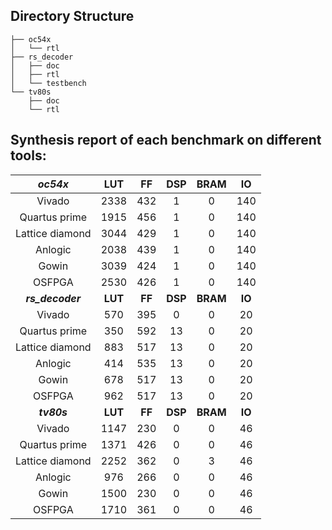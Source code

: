 ## Directory Structure

    ├── oc54x
    │   └── rtl
    ├── rs_decoder
    │   ├── doc
    │   ├── rtl
    │   └── testbench
    └── tv80s
        ├── doc
        └── rtl


## Synthesis report of each benchmark on different tools:

|**_oc54x_**|**LUT**|**FF**|**DSP**|**BRAM**|**IO**|
|:---:|:---:|:---:|:---:|:---:|:---:|
|Vivado|2338|432|1|0|140|
|Quartus prime|1915|456|1|0|140|
|Lattice diamond|3044|429|1|0|140|
|Anlogic|2038|439|1|0|140|
|Gowin|3039|424|1|0|140|
|OSFPGA|2530|426|1|0|140|
|**_rs_decoder_**|**LUT**|**FF**|**DSP**|**BRAM**|**IO**|
|Vivado|570|395|0|0|20|
|Quartus prime|350|592|13|0|20|
|Lattice diamond|883|517|13|0|20|
|Anlogic|414|535|13|0|20|
|Gowin|678|517|13|0|20|
|OSFPGA|962|517|13|0|20|
|**_tv80s_**|**LUT**|**FF**|**DSP**|**BRAM**|**IO**|
|Vivado|1147|230|0|0|46|
|Quartus prime|1371|426|0|0|46|
|Lattice diamond|2252|362|0|3|46|
|Anlogic|976|266|0|0|46|
|Gowin|1500|230|0|0|46|
|OSFPGA|1710|361|0|0|46|
